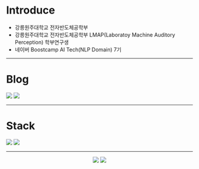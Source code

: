 # Introduce

- 강릉원주대학교 전자반도체공학부
- 강릉원주대학교 전자반도체공학부 LMAP(Laboratoy Machine Auditory Perception) 학부연구생
- 네이버 Boostcamp AI Tech(NLP Domain) 7기

---

# Blog
<img src="https://img.shields.io/badge/githubpages-222222?style=for-the-badge&logo=githubpages&logoColor=white">
<img src="https://img.shields.io/badge/Tistory-000000?style=for-the-badge&logo=Tistory&logoColor=white">

---

# Stack

<img src="https://img.shields.io/badge/C-A8B9CC?style=for-the-badge&logo=C&logoColor=white">
<img src="https://img.shields.io/badge/Python-3776AB?style=for-the-badge&logo=Python&logoColor=white">

---

<div align=center>
  <img src="https://img.shields.io/badge/Gmail-EA4335?style=for-the-badge&logo=Gmail&logoColor=white">
  <img src="https://img.shields.io/badge/LinkedIn-0A66C2?style=for-the-badge&logo=LinkedIn&logoColor=white">
</div>


<!--
**koreannn/koreannn** is a ✨ _special_ ✨ repository because its `README.md` (this file) appears on your GitHub profile.

Here are some ideas to get you started:

- 🔭 I’m currently working on ...
- 🌱 I’m currently learning ...
- 👯 I’m looking to collaborate on ...
- 🤔 I’m looking for help with ...
- 💬 Ask me about ...
- 📫 How to reach me: ...
- 😄 Pronouns: ...
- ⚡ Fun fact: ...
-->
